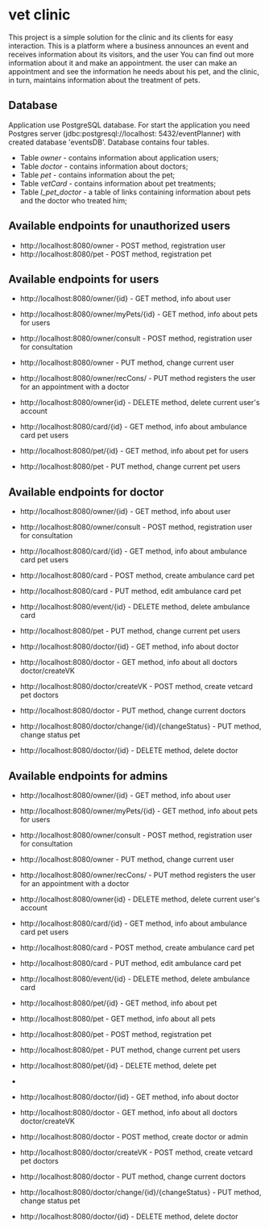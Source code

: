 # vet clinic

This project is a simple solution for the clinic and its clients for easy interaction.
This is a platform where a business announces an event and receives information about its visitors, and the user
You can find out more information about it and make an appointment. the user can make an 
appointment and see the information he needs about his pet, and the clinic, in turn, 
maintains information about the treatment of pets.

## Database

Application use PostgreSQL database. For start the application you need Postgres server (jdbc:postgresql://localhost:
5432/eventPlanner) with created database 'eventsDB'. Database contains four tables.

* Table _owner_ - contains information about application users;
* Table _doctor_ - contains information about doctors;
* Table _pet_ - contains information about the pet;
* Table _vetCard_ - contains information about pet treatments;
* Table _l_pet_doctor_ - a table of links containing information about pets and the doctor who treated him;

## Available endpoints for unauthorized users

* http://localhost:8080/owner - POST method, registration user
* http://localhost:8080/pet - POST method, registration pet

## Available endpoints for users

* http://localhost:8080/owner/{id} - GET method, info about user 
* http://localhost:8080/owner/myPets/{id} - GET method, info about pets for users
* http://localhost:8080/owner/consult - POST method, registration user for consultation
* http://localhost:8080/owner - PUT method, change current user
* http://localhost:8080/owner/recCons/ - PUT method registers the user for an appointment with a doctor
* http://localhost:8080/owner{id} - DELETE method, delete current user's account 

* http://localhost:8080/card/{id} - GET method, info about ambulance card pet users

* http://localhost:8080/pet/{id} - GET method, info about pet  for users
* http://localhost:8080/pet - PUT method, change current pet users


## Available endpoints for doctor

* http://localhost:8080/owner/{id} - GET method, info about user
* http://localhost:8080/owner/consult - POST method, registration user for consultation

* http://localhost:8080/card/{id} - GET method, info about ambulance card pet users
* http://localhost:8080/card - POST method, create ambulance card pet
* http://localhost:8080/card - PUT method, edit ambulance card pet
* http://localhost:8080/event/{id} - DELETE method, delete ambulance card

* http://localhost:8080/pet - PUT method, change current pet users

* http://localhost:8080/doctor/{id} - GET method, info about doctor
* http://localhost:8080/doctor - GET method, info about all doctors doctor/createVK
* http://localhost:8080/doctor/createVK - POST method, create vetcard pet doctors
* http://localhost:8080/doctor - PUT method, change current doctors
* http://localhost:8080/doctor/change/{id}/{changeStatus} - PUT method, change status pet
* http://localhost:8080/doctor/{id} - DELETE method, delete doctor

## Available endpoints for admins

* http://localhost:8080/owner/{id} - GET method, info about user
* http://localhost:8080/owner/myPets/{id} - GET method, info about pets for users
* http://localhost:8080/owner/consult - POST method, registration user for consultation
* http://localhost:8080/owner - PUT method, change current user
* http://localhost:8080/owner/recCons/ - PUT method registers the user for an appointment with a doctor
* http://localhost:8080/owner{id} - DELETE method, delete current user's account

* http://localhost:8080/card/{id} - GET method, info about ambulance card pet users
* http://localhost:8080/card - POST method, create ambulance card pet
* http://localhost:8080/card - PUT method, edit ambulance card pet
* http://localhost:8080/event/{id} - DELETE method, delete ambulance card

* http://localhost:8080/pet/{id} - GET method, info about pet 
* http://localhost:8080/pet - GET method, info about all pets
* http://localhost:8080/pet - POST method, registration pet
* http://localhost:8080/pet - PUT method, change current pet users
* http://localhost:8080/pet/{id} - DELETE method, delete pet
* 
* http://localhost:8080/doctor/{id} - GET method, info about doctor
* http://localhost:8080/doctor - GET method, info about all doctors doctor/createVK
* http://localhost:8080/doctor - POST method, create doctor or admin
* http://localhost:8080/doctor/createVK - POST method, create vetcard pet doctors
* http://localhost:8080/doctor - PUT method, change current doctors
* http://localhost:8080/doctor/change/{id}/{changeStatus} - PUT method, change status pet
* http://localhost:8080/doctor/{id} - DELETE method, delete doctor


